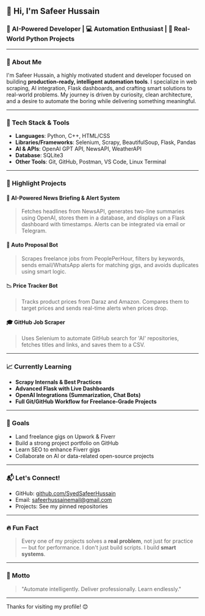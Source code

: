 ## 👋 Hi, I'm Safeer Hussain

### 🧠 AI-Powered Developer | 💻 Automation Enthusiast | 🚀 Real-World Python Projects

---

### 🧾 About Me

I'm Safeer Hussain, a highly motivated student and developer focused on building **production-ready, intelligent automation tools**. I specialize in web scraping, AI integration, Flask dashboards, and crafting smart solutions to real-world problems. My journey is driven by curiosity, clean architecture, and a desire to automate the boring while delivering something meaningful.

---

### 🧰 Tech Stack & Tools

* **Languages**: Python, C++, HTML/CSS
* **Libraries/Frameworks**: Selenium, Scrapy, BeautifulSoup, Flask, Pandas
* **AI & APIs**: OpenAI GPT API, NewsAPI, WeatherAPI
* **Database**: SQLite3
* **Other Tools**: Git, GitHub, Postman, VS Code, Linux Terminal

---

### 🚧 Highlight Projects

#### 🔎 AI-Powered News Briefing & Alert System

> Fetches headlines from NewsAPI, generates two-line summaries using OpenAI, stores them in a database, and displays on a Flask dashboard with timestamps. Alerts can be integrated via email or Telegram.

#### 🤖 Auto Proposal Bot

> Scrapes freelance jobs from PeoplePerHour, filters by keywords, sends email/WhatsApp alerts for matching gigs, and avoids duplicates using smart logic.

#### 📉 Price Tracker Bot

> Tracks product prices from Daraz and Amazon. Compares them to target prices and sends real-time alerts when prices drop.

#### 🎓 GitHub Job Scraper

> Uses Selenium to automate GitHub search for 'AI' repositories, fetches titles and links, and saves them to a CSV.

---

### 📈 Currently Learning

* **Scrapy Internals & Best Practices**
* **Advanced Flask with Live Dashboards**
* **OpenAI Integrations (Summarization, Chat Bots)**
* **Full Git/GitHub Workflow for Freelance-Grade Projects**

---

### 💼 Goals

* Land freelance gigs on Upwork & Fiverr
* Build a strong project portfolio on GitHub
* Learn SEO to enhance Fiverr gigs
* Collaborate on AI or data-related open-source projects

---

### 📬 Let's Connect!

* GitHub: [github.com/SyedSafeerHussain](https://github.com/SyedSafeerHussain)
* Email: [safeerhussainemail@gmail.com](mailto:safeerhussainemail@gmail.com)
* Projects: See my pinned repositories

---

### 🔥 Fun Fact

> Every one of my projects solves a **real problem**, not just for practice — but for performance. I don't just build scripts. I build **smart systems**.

---

### 🧠 Motto

> "Automate intelligently. Deliver professionally. Learn endlessly."

---

Thanks for visiting my profile! 😊
